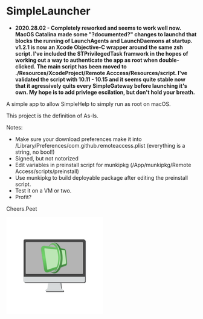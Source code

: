 # SimpleLauncher
- **2020.28.02 - Completely reworked and seems to work well now. MacOS Catalina made some "?documented?" changes to launchd that blocks the running of LaunchAgents and LaunchDaemons at startup. v1.2.1 is now an Xcode Objective-C wrapper around the same zsh script. I've included the STPrivilegedTask framwork in the hopes of working out a way to authenticate the app as root when double-clicked.
The main script has been moved to ./Resources/XcodeProject/Remote Acccess/Resources/script.
I've validated the script with 10.11 - 10.15 and it seems quite stable now that it agressively quits every SimpleGateway before launching it's own.
My hope is to add privlege escilation, but don't hold your breath.**

A simple app to allow SimpleHelp to simply run as root on macOS.

This project is the definition of As-Is.

Notes:
* Make sure your download preferences make it into /Library/Preferences/com.github.remoteaccess.plist (everything is a string, no bool!)
* Signed, but not notorized
* Edit variables in preinstall script for munkipkg (/App/munkipkg/Remote Access/scripts/preinstall)
* Use munkipkg to build deployable package after editing the preinstall script.
* Test it on a VM or two.
* Profit?

Cheers.Peet

![SimpleLauncher Logo](https://raw.githubusercontent.com/peetinc/SimpleLauncher/master/Code/Icons/icon.png)
